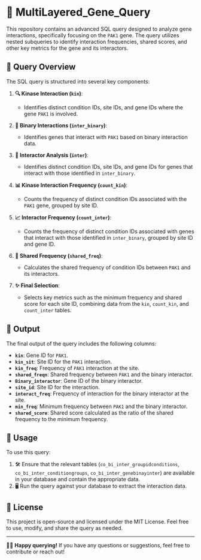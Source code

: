 # 🌟 MultiLayered_Gene_Query

This repository contains an advanced SQL query designed to analyze gene interactions, specifically focusing on the `PAK1` gene. The query utilizes nested subqueries to identify interaction frequencies, shared scores, and other key metrics for the gene and its interactors.

## 🧬 Query Overview

The SQL query is structured into several key components:

1. **🔍 Kinase Interaction (`kin`)**: 
   - Identifies distinct condition IDs, site IDs, and gene IDs where the gene `PAK1` is involved.

2. **🧩 Binary Interactions (`inter_binary`)**:
   - Identifies genes that interact with `PAK1` based on binary interaction data.

3. **🔗 Interactor Analysis (`inter`)**:
   - Identifies distinct condition IDs, site IDs, and gene IDs for genes that interact with those identified in `inter_binary`.

4. **📊 Kinase Interaction Frequency (`count_kin`)**:
   - Counts the frequency of distinct condition IDs associated with the `PAK1` gene, grouped by site ID.

5. **📈 Interactor Frequency (`count_inter`)**:
   - Counts the frequency of distinct condition IDs associated with genes that interact with those identified in `inter_binary`, grouped by site ID and gene ID.

6. **🤝 Shared Frequency (`shared_freq`)**:
   - Calculates the shared frequency of condition IDs between `PAK1` and its interactors.

7. **✨ Final Selection**:
   - Selects key metrics such as the minimum frequency and shared score for each site ID, combining data from the `kin`, `count_kin`, and `count_inter` tables.

## 📝 Output

The final output of the query includes the following columns:

- **`kin`**: Gene ID for `PAK1`.
- **`kin_sit`**: Site ID for the `PAK1` interaction.
- **`kin_freq`**: Frequency of `PAK1` interaction at the site.
- **`shared_freqn`**: Shared frequency between `PAK1` and the binary interactor.
- **`Binary_interactor`**: Gene ID of the binary interactor.
- **`site_id`**: Site ID for the interaction.
- **`interact_freq`**: Frequency of interaction for the binary interactor at the site.
- **`min_freq`**: Minimum frequency between `PAK1` and the binary interactor.
- **`shared_score`**: Shared score calculated as the ratio of the shared frequency to the minimum frequency.

## 🚀 Usage

To use this query:

1. 🛠️ Ensure that the relevant tables (`co_bi_inter_groupidconditions`, `co_bi_inter_conditiongroups`, `co_bi_inter_genebinayinter`) are available in your database and contain the appropriate data.
2. 🖥️ Run the query against your database to extract the interaction data.

## 📄 License

This project is open-source and licensed under the MIT License. Feel free to use, modify, and share the query as needed.

---

👨‍💻 **Happy querying!** If you have any questions or suggestions, feel free to contribute or reach out!
